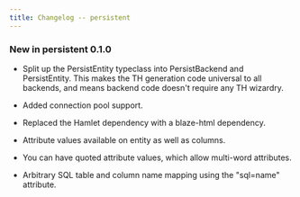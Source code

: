 ```yaml
---
title: Changelog -- persistent
---
```

### New in persistent 0.1.0

* Split up the PersistEntity typeclass into PersistBackend and PersistEntity.
This makes the TH generation code universal to all backends, and means backend
code doesn't require any TH wizardry.

* Added connection pool support.

* Replaced the Hamlet dependency with a blaze-html dependency.

* Attribute values available on entity as well as columns.

* You can have quoted attribute values, which allow multi-word attributes.

* Arbitrary SQL table and column name mapping using the "sql=name" attribute.

